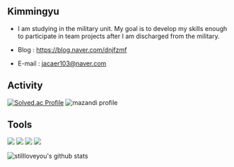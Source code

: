 
## Kimmingyu
- I am studying in the military unit. My goal is to develop my skills enough to participate in team projects after I am discharged from the military.

- Blog : https://blog.naver.com/dnjfzmf

- E-mail : jacaer103@naver.com

  



## Activity

[![Solved.ac Profile](http://mazassumnida.wtf/api/v2/generate_badge?boj=dnjfzmf)](https://solved.ac/dnjfzmf/) ![mazandi profile](http://mazandi.herokuapp.com/api?handle=dnjfzmf&theme=dark)

## Tools
<img src="https://img.shields.io/badge/Spring-6DB33F?style=flat-square&logo=Spring&logoColor=white"/></a>
<img src="https://img.shields.io/badge/Kotlin-7F52FF?style=flat-square&logo=Kotlin&logoColor=white"/></a>
<img src="https://img.shields.io/badge/Spring Boot-6DB33F?style=flat-square&logo=Spring Boot&logoColor=white"/></a>
<img src="https://img.shields.io/badge/Java-007396?style=flat&logo=OpenJDK&logoColor=white"/>








![stillloveyou's github stats](https://github-readme-stats.vercel.app/api?username=stillloveyou&show_icons=true)


